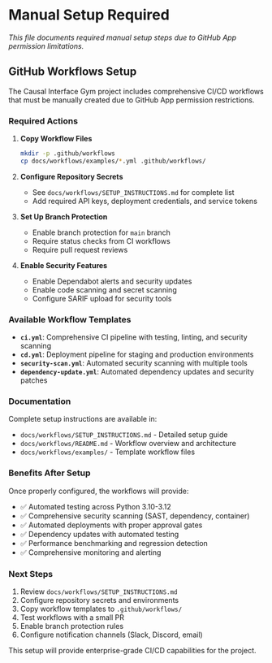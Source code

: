 # Manual Setup Required

*This file documents required manual setup steps due to GitHub App permission limitations.*

## GitHub Workflows Setup

The Causal Interface Gym project includes comprehensive CI/CD workflows that must be manually created due to GitHub App permission restrictions.

### Required Actions

1. **Copy Workflow Files**
   ```bash
   mkdir -p .github/workflows
   cp docs/workflows/examples/*.yml .github/workflows/
   ```

2. **Configure Repository Secrets**
   - See `docs/workflows/SETUP_INSTRUCTIONS.md` for complete list
   - Add required API keys, deployment credentials, and service tokens

3. **Set Up Branch Protection**
   - Enable branch protection for `main` branch
   - Require status checks from CI workflows
   - Require pull request reviews

4. **Enable Security Features**
   - Enable Dependabot alerts and security updates
   - Enable code scanning and secret scanning
   - Configure SARIF upload for security tools

### Available Workflow Templates

- **`ci.yml`**: Comprehensive CI pipeline with testing, linting, and security scanning
- **`cd.yml`**: Deployment pipeline for staging and production environments  
- **`security-scan.yml`**: Automated security scanning with multiple tools
- **`dependency-update.yml`**: Automated dependency updates and security patches

### Documentation

Complete setup instructions are available in:
- `docs/workflows/SETUP_INSTRUCTIONS.md` - Detailed setup guide
- `docs/workflows/README.md` - Workflow overview and architecture
- `docs/workflows/examples/` - Template workflow files

### Benefits After Setup

Once properly configured, the workflows will provide:

- ✅ Automated testing across Python 3.10-3.12
- ✅ Comprehensive security scanning (SAST, dependency, container)
- ✅ Automated deployments with proper approval gates
- ✅ Dependency updates with automated testing
- ✅ Performance benchmarking and regression detection
- ✅ Comprehensive monitoring and alerting

### Next Steps

1. Review `docs/workflows/SETUP_INSTRUCTIONS.md`
2. Configure repository secrets and environments
3. Copy workflow templates to `.github/workflows/`
4. Test workflows with a small PR
5. Enable branch protection rules
6. Configure notification channels (Slack, Discord, email)

This setup will provide enterprise-grade CI/CD capabilities for the project.